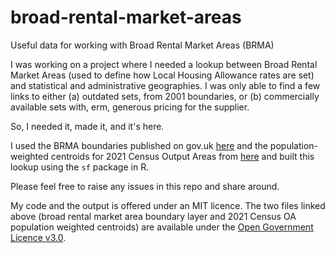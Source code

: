 # broad-rental-market-areas
Useful data for working with Broad Rental Market Areas (BRMA)

I was working on a project where I needed a lookup between Broad Rental Market Areas (used to define how Local Housing Allowance rates are set) and statistical and administrative geographies. I was only able to find a few links to either (a) outdated sets, from 2001 boundaries, or (b) commercially available sets with, erm, generous pricing for the supplier.

So, I needed it, made it, and it's here.

I used the BRMA boundaries published on gov.uk [here](https://www.gov.uk/government/publications/broad-rental-market-area-boundary-layer-for-geographical-information-system-gis-applicable-may-2020) and the population-weighted centroids for 2021 Census Output Areas from [here](https://geoportal.statistics.gov.uk/datasets/ons::output-areas-dec-2021-pwc-version-2/explore) and built this lookup using the `sf` package in R.

Please feel free to raise any issues in this repo and share around.

My code and the output is offered under an MIT licence. The two files linked above (broad rental market area boundary layer and 2021 Census OA population weighted centroids) are available under the [Open Government Licence v3.0](https://www.nationalarchives.gov.uk/doc/open-government-licence/version/3/).

